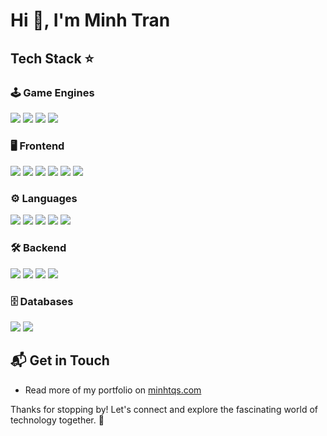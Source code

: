 # Hi 👋, I'm Minh Tran

## Tech Stack ⭐
### 🕹 Game Engines
![](https://img.shields.io/badge/-Cocos-black?style=flat&logo=Cocos)
![](https://img.shields.io/badge/-Unity-black?style=flat&logo=Unity)
![](https://img.shields.io/badge/-PlayCanvas-black?style=flat&logo=PlayCanvas)
![](https://img.shields.io/badge/-Phaser-black?style=flat&logo=Phaser)

### 🖥 Frontend
![](https://img.shields.io/badge/-Angular-black?style=flat&logo=Angular)
![](https://img.shields.io/badge/-React-black?style=flat&logo=React)
![](https://img.shields.io/badge/-Next-black?style=flat&logo=Next.js)
![](https://img.shields.io/badge/-Flutter-black?style=flat&logo=Flutter)
![](https://img.shields.io/badge/-ThreeJs-black?style=flat&logo=Three.JS)
![](https://img.shields.io/badge/-PixiJS-black?style=flat&logo=Pixi)

### ⚙️ Languages
![](https://img.shields.io/badge/-JavaScript-black?style=flat&logo=JavaScript)
![](https://img.shields.io/badge/-TypeScript-black?style=flat&logo=TypeScript)
![](https://img.shields.io/badge/-Go-black?style=flat&logo=Go)
![](https://img.shields.io/badge/-Dart-black?style=flat&logo=Dart)
![](https://img.shields.io/badge/-C%23-black?style=flat&logo=CSharp)

### 🛠 Backend
![](https://img.shields.io/badge/-.NET-black?style=flat&logo=dotnet)
![](https://img.shields.io/badge/-Node.js-black?style=flat&logo=Node.JS)
![](https://img.shields.io/badge/-NestJS-black?style=flat&logo=NestJS)
![](https://img.shields.io/badge/-Bun-black?style=flat&logo=Bun)

### 🗄 Databases
![](https://img.shields.io/badge/-MongoDB-black?style=flat&logo=MongoDB)
![](https://img.shields.io/badge/-PostgreSQL-black?style=flat&logo=PostgreSQL)

## 📬 Get in Touch

- Read more of my portfolio on [minhtqs.com](https://minhtqs.com)

Thanks for stopping by! Let's connect and explore the fascinating world of technology together. 🚀
